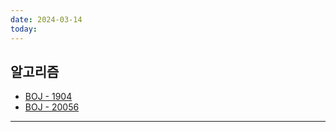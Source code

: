 ```yaml
---
date: 2024-03-14
today:
---
```

## 알고리즘
- [BOJ - 1904](https://www.acmicpc.net/problem/1904)
- [BOJ - 20056](https://www.acmicpc.net/problem/20056)

---

